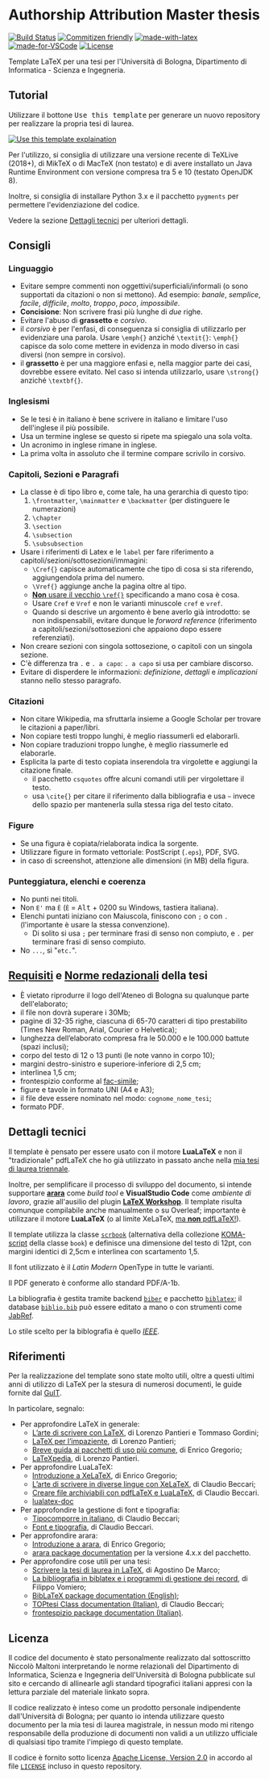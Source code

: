 # Authorship Attribution Master thesis

[![Build Status](https://travis-ci.com/NiccoMlt/Unibo-Tesi-Template.svg?branch=master)](https://travis-ci.com/NiccoMlt/Unibo-Tesi-Template)
[![Commitizen friendly](https://img.shields.io/badge/commitizen-friendly-brightgreen.svg)](http://commitizen.github.io/cz-cli/)
[![made-with-latex](https://img.shields.io/badge/Made%20with-LaTeX-1f425f.svg)](https://www.latex-project.org/)
[![made-for-VSCode](https://img.shields.io/badge/Made%20for-VSCode-1f425f.svg)](https://code.visualstudio.com/)
[![License](https://img.shields.io/badge/License-Apache%202.0-blue.svg)](https://opensource.org/licenses/Apache-2.0)

Template LaTeX per una tesi per l'Università di Bologna, Dipartimento di Informatica - Scienza e Ingegneria.

## Tutorial

Utilizzare il bottone <kbd>Use this template</kbd> per generare un nuovo repository per realizzare la propria tesi di laurea.

[![Use this template explaination](https://help.github.com/assets/images/help/repository/use-this-template-button.png)](https://help.github.com/en/articles/creating-a-repository-from-a-template)

Per l'utilizzo, si consiglia di utilizzare una versione recente di TeXLive (2018+), di MikTeX o di MacTeX (non testato) e di avere installato un Java Runtime Environment con versione compresa tra 5 e 10 (testato OpenJDK 8).

Inoltre, si consiglia di installare Python 3.x e il pacchetto `pygments` per permettere l'evidenziazione del codice.

Vedere la sezione [Dettagli tecnici](#dettagli-tecnici) per ulteriori dettagli.

## Consigli

### Linguaggio

- Evitare sempre commenti non oggettivi/superficiali/informali (o sono supportati da citazioni o non si mettono).
  Ad esempio: _banale_, _semplice_, _facile_, _difficile_, _molto_, _troppo_, _poco_, _impossibile_.
- **Concisione**: Non scrivere frasi più lunghe di _due_ righe.
- Evitare l'abuso di **grassetto** e _corsivo_.
- il _corsivo_ è per l'enfasi, di conseguenza si consiglia di utilizzarlo per evidenziare una parola.
  Usare `\emph{}` anziché `\textit{}`:
  `\emph{}` capisce da solo come mettere in evidenza in modo diverso in casi diversi (non sempre in corsivo).
- il **grassetto** è per una maggiore enfasi e, nella maggior parte dei casi, dovrebbe essere evitato.
  Nel caso si intenda utilizzarlo, usare `\strong{}` anziché `\textbf{}`.

### Inglesismi

- Se le tesi è in italiano è bene scrivere in italiano e limitare l'uso dell'inglese il più possibile.
- Usa un termine inglese se questo si ripete ma spiegalo una sola volta.
- Un acronimo in inglese rimane in inglese.
- La prima volta in assoluto che il termine compare scrivilo in corsivo.

### Capitoli, Sezioni e Paragrafi

- La classe è di tipo libro e, come tale, ha una gerarchia di questo tipo:
  1. `\frontmatter`, `\mainmatter` e `\backmatter` (per distinguere le numerazioni)
  2. `\chapter`
  3. `\section`
  4. `\subsection`
  5. `\subsubsection`
- Usare i riferimenti di Latex e le `label` per fare riferimento a capitoli/sezioni/sottosezioni/immagini:
  - `\Cref{}` capisce automaticamente che tipo di cosa si sta riferendo, aggiungendola prima del numero.
  - `\Vref{}` aggiunge anche la pagina oltre al tipo.
  - <ins>**Non** usare il vecchio `\ref{}`</ins> specificando a mano cosa è cosa.
  - Usare `Cref` e `Vref` e non le varianti minuscole `cref` e `vref`.
  - Quando si descrive un argomento è bene averlo già introdotto: se non indispensabili, evitare dunque le _forword reference_ (riferimento a capitoli/sezioni/sottosezioni che appaiono dopo essere referenziati).
- Non creare sezioni con singola sottosezione, o capitoli con un singola sezione.
- C'è differenza tra `.` e `. a capo`: `. a capo` si usa per cambiare discorso.
- Evitare di disperdere le informazioni: _definizione_, _dettagli_ e _implicazioni_ stanno nello stesso paragrafo.

### Citazioni

- Non citare Wikipedia, ma sfruttarla insieme a Google Scholar per trovare le citazioni a paper/libri.
- Non copiare testi troppo lunghi, è meglio riassumerli ed elaborarli.
- Non copiare traduzioni troppo lunghe, è meglio riassumerle ed elaborarle.
- Esplicita la parte di testo copiata inserendola tra virgolette e aggiungi la citazione finale.
  - il pacchetto `csquotes` offre alcuni comandi utili per virgolettare il testo.
  - usa `\cite{}` per citare il riferimento dalla bibliografia e usa `~` invece dello spazio per mantenerla sulla stessa riga del testo citato.

### Figure

- Se una figura è copiata/rielaborata indica la sorgente.
- Utilizzare figure in formato vettoriale: PostScript (`.eps`), PDF, SVG.
- in caso di screenshot, attenzione alle dimensioni (in MB) della figura.

### Punteggiatura, elenchi e coerenza

- No punti nei titoli.
- Non `E'` ma `È` (`È` = <kbd>Alt</kbd> + 0200 su Windows, tastiera italiana).
- Elenchi puntati iniziano con Maiuscola, finiscono con `;` o con `.` (l'importante è usare la stessa convenzione).
  - Di solito si usa `;` per terminare frasi di senso non compiuto, e `.` per terminare frasi di senso compiuto.
- No `...`, sì "`etc.`".

## [Requisiti](https://corsi.unibo.it/magistrale/IngegneriaScienzeInformatiche/volume-pdf-e-deposito-online-dellelaborato) e [Norme redazionali](https://corsi.unibo.it/magistrale/IngegneriaScienzeInformatiche/redazione-tesi-voto-finale) della tesi

- È vietato riprodurre il logo dell'Ateneo di Bologna su qualunque parte dell'elaborato;
- il file non dovrà superare i 30Mb;
- pagine di 32-35 righe, ciascuna di 65-70 caratteri di tipo prestabilito (Times New Roman, Arial, Courier o Helvetica);
- lunghezza dell’elaborato compresa fra le 50.000 e le 100.000 battute (spazi inclusi);
- corpo del testo di 12 o 13 punti (le note vanno in corpo 10);
- margini destro-sinistro e superiore-inferiore di 2,5 cm;
- interlinea 1,5 cm;
- frontespizio conforme al [fac-simile](https://corsi.unibo.it/magistrale/IngegneriaScienzeInformatiche/volume-pdf-e-deposito-online-dellelaborato/frontespiziolmisi.pdf/@@download/file/FrontespizioLMISI.pdf);
- figure e tavole in formato UNI (A4 e A3);
- il file deve essere nominato nel modo: `cognome_nome_tesi`;
- formato PDF.

## Dettagli tecnici

Il template è pensato per essere usato con il motore **LuaLaTeX** e non il "tradizionale" pdfLaTeX che ho già utilizzato in passato anche nella [mia tesi di laurea triennale](https://github.com/NiccoMlt/alchemist-thesis).

Inoltre, per semplificare il processo di sviluppo del documento, si intende supportare [**arara**](https://github.com/cereda/arara) come _build tool_ e **VisualStudio Code** come _ambiente di lavoro_, grazie all'ausilio del plugin [**LaTeX Workshop**](https://marketplace.visualstudio.com/items?itemName=James-Yu.latex-workshop).
Il template risulta comunque compilabile anche manualmente o su Overleaf; importante è utilizzare il motore **LuaLaTeX** (o al limite XeLaTeX, <ins>ma **non** pdfLaTeX!</ins>).

Il template utilizza la classe [`scrbook`](https://www.ctan.org/pkg/scrbook) (alternativa della collezione [KOMA-script](https://www.ctan.org/pkg/koma-script) della classe `book`) e definisce una dimensione del testo di 12pt, con margini identici di 2,5cm e interlinea con scartamento 1,5.

Il font utilizzato è il _Latin Modern_ OpenType in tutte le varianti.

Il PDF generato è conforme allo standard PDF/A-1b.

La bibliografia è gestita tramite backend [`biber`](https://ctan.org/pkg/biber) e pacchetto [`biblatex`](https://www.ctan.org/pkg/biblatex);
il database [`biblio.bib`](./biblio.bib) può essere editato a mano o con strumenti come [JabRef](http://www.jabref.org/).

Lo stile scelto per la biblografia è quello [_IEEE_](https://ctan.org/pkg/biblatex-ieee).

## Riferimenti

Per la realizzazione del template sono state molto utili, oltre a questi ultimi anni di utilizzo di LaTeX per la stesura di numerosi documenti, le guide fornite dal [GuIT](https://www.guitex.org/home/it/doc).

In particolare, segnalo:

- Per approfondire LaTeX in generale:
    - [L’arte di scrivere con LaTeX](http://www.lorenzopantieri.net/LaTeX_files/ArteLaTeX.pdf), di Lorenzo Pantieri e Tommaso Gordini;
    - [LaTeX per l’impaziente](http://www.lorenzopantieri.net/LaTeX_files/LaTeXimpaziente.pdf), di Lorenzo Pantieri;
    - [Breve guida ai pacchetti di uso più comune](http://profs.sci.univr.it/~gregorio/breveguida.pdf), di Enrico Gregorio;
    - [LaTeXpedia](http://www.lorenzopantieri.net/LaTeX_files/LaTeXpedia.pdf), di Lorenzo Pantieri.
- Per approfondire LuaLaTeX:
    - [Introduzione a XeLaTeX](http://profs.sci.univr.it/~gregorio/introxelatex.pdf), di Enrico Gregorio;
    - [L’arte di scrivere in diverse lingue con XeLaTeX](http://www.guitex.org/home/images/doc/ArteLingue.pdf), di Claudio Beccari;
    - [Creare file archiviabili con pdfLaTeX e LuaLaTeX](http://www.guitex.org/home/images/doc/GuideGuIT/filearchiviabili.pdf), di Claudio Beccari.
    - [lualatex-doc](http://ctan.mirror.garr.it/mirrors/CTAN/info/luatex/lualatex-doc/lualatex-doc.pdf)
- Per approfondire la gestione di font e tipografia:
    - [Tipocomporre in italiano](http://www.guitex.org/home/images/doc/GuideGuIT/ComporreItaliano.pdf), di Claudio Beccari;
    - [Font e tipografia](http://www.guitex.org/home/images/doc/GuideGuIT/guidafont.pdf), di Claudio Beccari.
- Per approfondire arara:
    - [Introduzione a arara](http://profs.sci.univr.it/~gregorio/introarara.pdf), di Enrico Gregorio;
    - [arara package documentation](http://mirrors.ctan.org/support/arara/doc/arara-manual.pdf) per la versione 4.x.x del pacchetto.
- Per approfondire cose utili per una tesi:
    - [Scrivere la tesi di laurea in LaTeX](http://www.guitex.org/home/images/doc/GuideGuIT/IntroTesi.pdf), di Agostino De Marco;
    - [La bibliografia in biblatex e i programmi di gestione dei record](http://www.guitex.org/home/images/doc/GuideGuIT/bibliografia.pdf), di Filippo Vomiero;
    - [BibLaTeX package documentation (English)](http://ctan.mirror.garr.it/mirrors/CTAN/macros/latex/contrib/biblatex/doc/biblatex.pdf);
    - [TOPtesi Class documentation (Italian)](http://ctan.mirror.garr.it/mirrors/CTAN/macros/latex/contrib/toptesi/toptesi-it.pdf), di Claudio Beccari;
    - [frontespizio package documentation (Italian)](http://ctan.mirror.garr.it/mirrors/CTAN/macros/latex/contrib/frontespizio/frontespizio.pdf).

## Licenza

Il codice del documento è stato personalmente realizzato dal sottoscritto Niccolò Maltoni interpretando le norme relazionali del Dipartimento di Informatica, Scienza e Ingegneria dell'Università di Bologna pubblicate sul sito e cercando di allinearle agli standard tipografici italiani appresi con la lettura parziale del materiale linkato sopra.

Il codice realizzato è inteso come un prodotto personale indipendente dall'Università di Bologna;
per quanto io intenda utilizzare questo documento per la mia tesi di laurea magistrale, in nessun modo mi ritengo responsabile della produzione di documenti non validi a un utilizzo ufficiale di qualsiasi tipo tramite l'impiego di questo template.

Il codice è fornito sotto licenza [Apache License, Version 2.0](https://opensource.org/licenses/Apache-2.0) in accordo al file [`LICENSE`](./LICENSE) incluso in questo repository.

